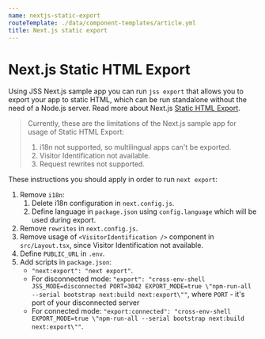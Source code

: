 ```yaml
---
name: nextjs-static-export
routeTemplate: ./data/component-templates/article.yml
title: Next.js static export
---
```


# Next.js Static HTML Export

Using JSS Next.js sample app you can run `jss export` that allows you to export your app to static HTML, which can be run standalone without the need of a Node.js server. Read more about Next.js [Static HTML Export](https://nextjs.org/docs/advanced-features/static-html-export).

> Currently, these are the limitations of the Next.js sample app for usage of Static HTML Export:
> 1. i18n not supported, so multilingual apps can't be exported.
> 1. Visitor Identification not available.
> 1. Request rewrites not supported.

These instructions you should apply in order to run `next export`:
1. Remove `i18n`:
	1. Delete i18n configuration in `next.config.js`.
	1. Define language in `package.json` using `config.language` which will be used during export.
1. Remove `rewrites` in `next.config.js`.
1. Remove usage of `<VisitorIdentification />` component in `src/Layout.tsx`, since Visitor Identification not available.
1. Define `PUBLIC_URL` in `.env`.
1. Add scripts in `package.json`:
	* `"next:export": "next export"`.
	* For disconnected mode: `"export": "cross-env-shell JSS_MODE=disconnected PORT=3042 EXPORT_MODE=true \"npm-run-all --serial bootstrap next:build next:export\""`,
	where `PORT` - it's port of your disconnected server
	* For connected mode: `"export:connected": "cross-env-shell EXPORT_MODE=true \"npm-run-all --serial bootstrap next:build next:export\""`.
